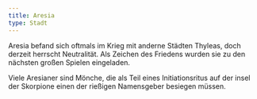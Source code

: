 ```yaml
---
title: Aresia
type: Stadt
---
```


Aresia befand sich oftmals im Krieg mit anderne Städten Thyleas, doch derzeit herrscht Neutralität. Als Zeichen des Friedens wurden sie zu den nächsten großen Spielen eingeladen.

Viele Aresianer sind Mönche, die als Teil eines Initiationsritus auf der insel der Skorpione einen der rießigen Namensgeber besiegen müssen.
